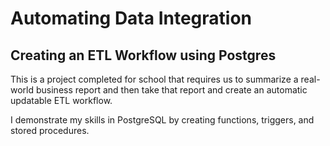 # Automating Data Integration

## Creating an ETL Workflow using Postgres

This is a project completed for school that requires us to summarize a real-world business report and then take that report and create an automatic updatable ETL workflow.

I demonstrate my skills in PostgreSQL by creating functions, triggers, and stored procedures. 

